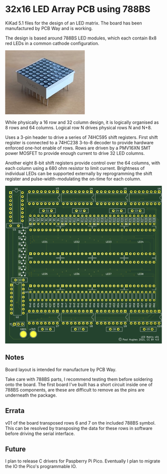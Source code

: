 # 32x16 LED Array PCB using 788BS

KiKad 5.1 files for the design of an LED matrix. The board has been manufactured by PCB Way and is
working.

The design is based around 788BS LED modules, which each contain 8x8 red LEDs in a common cathode
configuration.

![Photo of 788BS](images/788BS.jpg)

While physically a 16 row and 32 column design, it is logically organised as 8 rows and 64
columns. Logical row N drives physical rows N and N+8.

Uses a 3-pin header to drive a series of 74HC595 shift registers. First shift register is connected to a 
74HC238 3-to-8 decoder to provide hardware enforced one-hot enable of rows. Rows are driven by a PMV16XN 
SMT power MOSFET to provide enough current to drive 32 LED columns.

Another eight 8-bit shift registers provide control over the 64 columns, with each column
using a 680 ohm resistor to limit current. Brightness of individual LEDs can be supported
externally by reprogramming the shift register and pulse-width-modulating the on-time for
each column.

![Render of PCB](images/front_render.png)

## Notes

Board layout is intended for manufacture by PCB Way.

Take care with 788BS parts, I recommend testing them before soldering onto the board. 
The first board I've built has a short circuit inside one of 788BS components, are these 
are difficult to remove as the pins are underneath the package.

## Errata

v01 of the board transposed rows 6 and 7 on the included 788BS symbol. This can be resolved
by transposing the data for these rows in software before driving the serial interface.

## Future

I plan to release C drivers for Paspberry Pi Pico. Eventually I plan to migrate the IO the Pico's
programmable IO.

